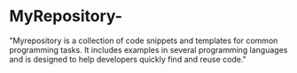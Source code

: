 # MyRepository-
"Myrepository is a collection of code snippets and templates for common programming tasks. It includes examples in several programming languages and is designed to help developers quickly find and reuse code."

